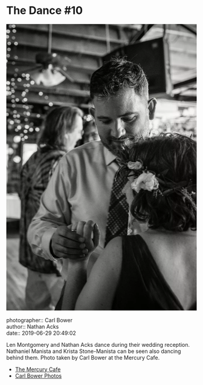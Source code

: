 # The Dance #10

![Len Montgomery and Nathan Acks dance](assets/2019-06-29-set-4-the-dance-10.webp)

photographer:: Carl Bower  
author:: Nathan Acks  
date:: 2019-06-29 20:49:02

Len Montgomery and Nathan Acks dance during their wedding reception. Nathaniel Manista and Krista Stone-Manista can be seen also dancing behind them. Photo taken by Carl Bower at the Mercury Cafe.

* [The Mercury Cafe](http://mercurycafe.com)
* [Carl Bower Photos](https://carlbowerphotos.com)
